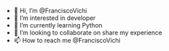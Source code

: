 - 👋 Hi, I’m @FranciscoVichi
- 👀 I’m interested in developer
- 🌱 I’m currently learning Python
- 💞️ I’m looking to collaborate on share my experience
- 📫 How to reach me @FranciscoVichi

<!---
FranciscoVichi/FranciscoVichi is a ✨ special ✨ repository because its `README.md` (this file) appears on your GitHub profile.
You can click the Preview link to take a look at your changes.
--->
